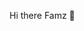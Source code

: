 Hi there Famz 👋

<!--
**AirdropHunterToken/AirdropHuntertoken** is a ✨ _special_ ✨ repository because its `README.md` (this file) appears on your GitHub profile.

Here are some ideas to get you started:

- 🔭 I’m currently working on my repository on Github
- 🌱 I’m currently learning how to create repositories
- 👯 I’m looking to collaborate on this if anyone is willing to guie me
- 🤔 I’m looking for help with anything possible that can help me achieve this
- 💬 Ask me about anything that can help you guide me.
- 📫 How to reach me: ...
- 😄 Pronouns: ...
- ⚡ Fun fact: ...
-->
